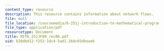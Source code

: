 ```yaml
---
content_type: resource
description: This resource contains information about network flows.
file: null
file_location: /coursemedia/6-251j-introduction-to-mathematical-programming-fall-2009/b26dbd12f2521dc45ad116dc65dbeaeb_MIT6_251JF09_rec06.pdf
file_type: application/pdf
resourcetype: Document
title: MIT6_251JF09_rec06.pdf
uid: b26dbd12-f252-1dc4-5ad1-16dc65dbeaeb
---
```

